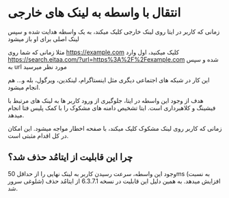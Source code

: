 # انتقال با واسطه به لینک های خارجی

زمانی که کاربر در ایتا روی لینک خارجی کلیک میکند، به یک واسطه هدایت شده و سپس لینک اصلی برای او باز میشود

مثلا زمانی که شما روی https://example.com کلیک میکنید، اول وارد https://search.eitaa.com/?url=https%3A%2F%2Fexample.com شده و سپس به url مورد نظر میرسید

این کار در شبکه های اجتماعی دیگری مثل اینستاگرام، لینکدین، ویرگول، بله و... هم انجام میشود.

هدف از وجود این واسطه در ایتا، جلوگیری از ورود کاربر ها به لینک های مرتبط با فیشینگ و کلاهبرداری است. ایتا تشخیص دامنه های مشکوک را با کمک پلیس فتا انجام میدهد.

زمانی که کاربر روی لینک مشکوک کلیک میکند، با صفحه اخطار مواجه میشود. این امکان در کل اقدام مثبتی است.

## چرا این قابلیت از ایتامُد حذف شد؟
وجود این واسطه، سرعت رسیدن کاربر به لینک نهایی را از حداقل 50ms (به نسبت شلوغی سرور) افزایش میدهد. به همین دلیل این قابلیت در نسخه 6.3.7.1 از ایتامُد حذف شد.
